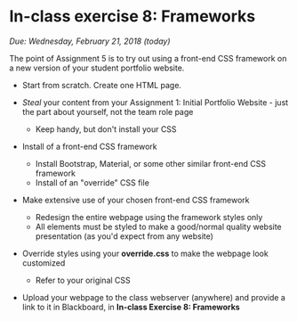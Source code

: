 # In-class exercise 8: Frameworks

*Due: Wednesday, February 21, 2018 (today)* 

The point of Assignment 5 is to try out using a front-end CSS framework on a new version of your student portfolio website.  

- Start from scratch.  Create one HTML page.
- *Steal* your content from your Assignment 1: Initial Portfolio Website - just the part about yourself, not the team role page
  - Keep handy, but don't install your CSS


- Install of a front-end CSS framework
  - Install Bootstrap, Material, or some other similar front-end CSS framework
  - Install of an "override" CSS file
- Make extensive use of your chosen front-end CSS framework
  - Redesign the entire webpage using the framework styles only
  - All elements must be styled to make a good/normal quality website presentation (as you'd expect from any website)
- Override styles using your **override.css** to make the webpage look customized
  - Refer to your original CSS
- Upload your webpage to the class webserver (anywhere) and provide a link to it in Blackboard, in **In-class Exercise 8: Frameworks**
